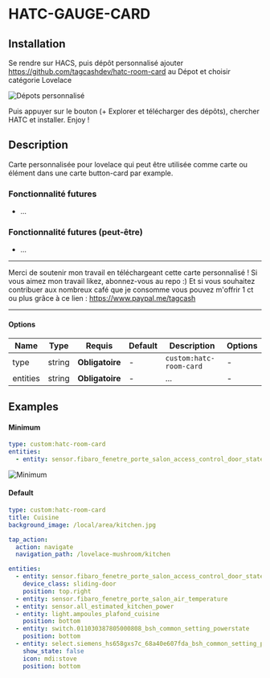 # HATC-GAUGE-CARD

## Installation

Se rendre sur HACS, puis dépôt personnalisé ajouter https://github.com/tagcashdev/hatc-room-card au Dépot et choisir catégorie Lovelace

![Dépots personnalisé](https://github.com/tagcashdev/hatc-gauge-card/blob/main/img/installation.png)

Puis appuyer sur le bouton (+ Explorer et télécharger des dépôts), chercher HATC et installer.
Enjoy !

## Description

Carte personnalisée pour lovelace qui peut être utilisée comme carte ou élément dans une carte button-card par example.

### Fonctionnalité futures
- ... 

### Fonctionnalité futures (peut-être)
- ...

***
Merci de soutenir mon travail en téléchargeant cette carte personnalisé !
Si vous aimez mon travail likez, abonnez-vous au repo :) Et si vous souhaitez contribuer aux nombreux café que je consomme vous pouvez m'offrir 1 ct ou plus grâce à ce lien : https://www.paypal.me/tagcash
***

#### Options
| Name | Type | Requis | Default | Description | Options |
| ---- | ---- | ------ | ------- | ----------- | ------- |
| type | string | **Obligatoire** | - | `custom:hatc-room-card` | - |
| entities | string | **Obligatoire** | - | ... | - |

## Examples

#### Minimum

```yaml
type: custom:hatc-room-card
entities:
  - entity: sensor.fibaro_fenetre_porte_salon_access_control_door_state
```
![Minimum](https://github.com/tagcashdev/hatc-gauge-card/blob/main/img/minimum.png)

#### Default

```yaml
type: custom:hatc-room-card
title: Cuisine
background_image: /local/area/kitchen.jpg

tap_action:
  action: navigate
  navigation_path: /lovelace-mushroom/kitchen

entities:
  - entity: sensor.fibaro_fenetre_porte_salon_access_control_door_state
    device_class: sliding-door
    position: top.right
  - entity: sensor.fibaro_fenetre_porte_salon_air_temperature
  - entity: sensor.all_estimated_kitchen_power
  - entity: light.ampoules_plafond_cuisine
    position: bottom
  - entity: switch.011030387805000808_bsh_common_setting_powerstate
    position: bottom
  - entity: select.siemens_hs658gxs7c_68a40e607fda_bsh_common_setting_powerstate
    show_state: false
    icon: mdi:stove
    position: bottom
```